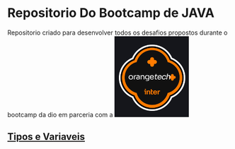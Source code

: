# Repositorio Do Bootcamp de JAVA 
Repositorio criado para desenvolver todos os desafios propostos durante o bootcamp da dio em parceria com a ![logo](/img/logo.png "logo")

## [Tipos e Variaveis](https://github.com/BeaCavalheiro/Dio_JAVA/tree/main/TIPOS-E-VARIAVEIS)